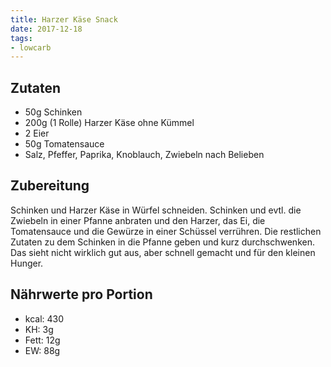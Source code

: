 ```yaml
---
title: Harzer Käse Snack
date: 2017-12-18
tags:
- lowcarb
---
```


## Zutaten
- 50g Schinken
- 200g (1 Rolle) Harzer Käse ohne Kümmel
- 2 Eier
- 50g Tomatensauce
- Salz, Pfeffer, Paprika, Knoblauch, Zwiebeln nach Belieben

## Zubereitung
Schinken und Harzer Käse in Würfel schneiden.
Schinken und evtl. die Zwiebeln in einer Pfanne anbraten und den Harzer, das Ei, die Tomatensauce und die Gewürze in einer Schüssel verrühren.
Die restlichen Zutaten zu dem Schinken in die Pfanne geben und kurz durchschwenken.
Das sieht nicht wirklich gut aus, aber schnell gemacht und für den kleinen Hunger.

## Nährwerte pro Portion
- kcal: 430
- KH:     3g
- Fett:  12g
- EW:    88g
